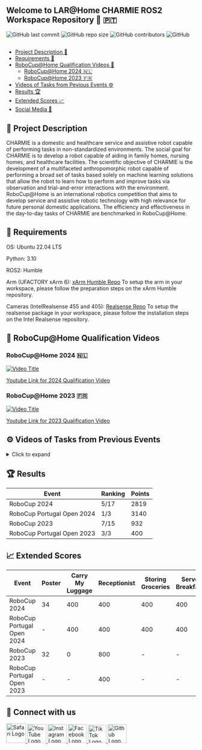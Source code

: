 ## Welcome to LAR@Home CHARMIE ROS2 Workspace Repository  :mechanical_arm: :portugal: 

![GitHub last commit](https://img.shields.io/github/last-commit/SparkRibeiro21/charmie_ws)
![GitHub repo size](https://img.shields.io/github/repo-size/SparkRibeiro21/charmie_ws)
![GitHub contributors](https://img.shields.io/github/contributors/SparkRibeiro21/charmie_ws)
![GitHub](https://img.shields.io/github/license/SparkRibeiro21/charmie_ws)

##

* [Project Description :book:](#book-project-description)
* [Requirements :rocket:](#rocket-requirements)
* [RoboCup@Home Qualification Videos :robot:](#robot-robocuphome-qualification-videos)
  * [RoboCup@Home 2024 :netherlands:](#robocuphome-2024-netherlands)
  * [RoboCup@Home 2023 :fr:](#robocuphome-2023-fr)
* [Videos of Tasks from Pevious Events :gear:](#gear-videos-of-tasks-from-previous-events)
* [Results :trophy:](#trophy-results)
* [Extended Scores :chart_with_upwards_trend:](#chart_with_upwards_trend-extended-scores)
* [Social Media :handshake:](#handshake-connect-with-us)

## :book: Project Description

CHARMIE is a domestic and healthcare service and assistive robot capable of performing tasks in non-standardized environments. The social goal for CHARMIE is to develop a robot capable of aiding in family homes, nursing homes, and healthcare facilities. The scientific objective of CHARMIE is the development of a multifaceted anthropomorphic robot capable of performing a broad set of tasks based solely on machine learning solutions that allow the robot to learn how to perform and improve tasks via observation and trial-and-error interactions with the environment. RoboCup@Home is an international robotics competition that aims to develop service and assistive robotic technology with high relevance for future personal domestic applications. The efficiency and effectiveness in the day-to-day tasks of CHARMIE are benchmarked in RoboCup@Home.

## :rocket: Requirements

OS: Ubuntu 22.04 LTS

Python: 3.10

ROS2: Humble

Arm (UFACTORY xArm 6): [xArm Humble Repo](https://github.com/xArm-Developer/xarm_ros2/tree/humble?tab=readme-ov-file)
To setup the arm in your workspace, please follow the preparation steps on the xArm Humble repository. 

Cameras (IntelRealsense 455 and 405): [Realsense Repo](https://github.com/IntelRealSense/realsense-ros)
To setup the realsense package in your workspace, please follow the installation steps on the Intel Realsense repository. 

## :robot: RoboCup@Home Qualification Videos

### RoboCup@Home 2024 :netherlands:

[![Video Title](https://img.youtube.com/vi/RNr9uOhubqw/0.jpg)](https://www.youtube.com/watch?v=RNr9uOhubqw)

[Youtube Link for 2024 Qualification Video](https://m.youtube.com/watch?v=RNr9uOhubqw)

### RoboCup@Home 2023 :fr:

[![Video Title](https://img.youtube.com/vi/gNx9OYljlcw/0.jpg)](https://www.youtube.com/watch?v=gNx9OYljlcw)

[Youtube Link for 2023 Qualification Video](https://m.youtube.com/watch?v=gNx9OYljlcw)

## :gear: Videos of Tasks from Previous Events 
<details>
  <summary>Click to expand</summary>

  ## Receptionist Task (RoboCup@Home 2023)

  [![Video Title](https://img.youtube.com/vi/rYzFhlLRpxc/0.jpg)](https://www.youtube.com/watch?v=rYzFhlLRpxc)

  [Youtube Link for Receptionist Task from RoboCup@Home 2023](https://m.youtube.com/watch?v=rYzFhlLRpxc)
  
</details>

## :trophy: Results

|Event|Ranking|Points|
| ------------- | ------------- | ------------- |
|RoboCup 2024|5/17|2819|
|RoboCup Portugal Open 2024|1/3|3140|
|RoboCup 2023|7/15|932|
|RoboCup Portugal Open 2023|3/3|400|



## :chart_with_upwards_trend: Extended Scores
|Event|Poster|Carry My Luggage|Receptionist|Storing Groceries|Serve Breakfast|GPSR|Total Stage 1|Clean the Table|Restaurant|Stickler for the rules|EGPSR|Total Stage 2|Total Event|
| ------------- | ------------- | ------------- | ------------- | ------------- | ------------- | ------------- | ------------- | ------------- | ------------- | ------------- | ------------- | ------------- | ------------- |
|RoboCup 2024|34|400|400|400|400|400|400|400|400|400|400|400|399|
|RoboCup Portugal Open 2024|-|400|400|400|400|400|400|400|400|400|400|400|399|
|RoboCup 2023|32|0|800|-|-|-|832|-|0|100|-|100|932|
|RoboCup Portugal Open 2023|-|-|400|-|-|-|400|-|-|-|-|0|400|


## :handshake: Connect with us

<a href="http://lar.dei.uminho.pt">
  <img src="https://github.com/gauravghongde/social-icons/blob/master/SVG/Color/Safari.svg" alt="Safari Logo" width="52">
</a>
<a href="https://www.youtube.com/@lar_uminho">
  <img src="https://github.com/gauravghongde/social-icons/blob/master/PNG/Color/Youtube.png" alt="YouTube Logo" width="50">
</a>
<a href="https://www.instagram.com/lar_uminho">
  <img src="https://github.com/gauravghongde/social-icons/blob/master/SVG/Color/Instagram.svg" alt="Instagram Logo" width="50">
</a>
<a href="https://www.facebook.com/profile.php?id=100088692420376">
  <img src="https://github.com/gauravghongde/social-icons/blob/master/PNG/Color/Facebook.png" alt="Facebook Logo" width="50">
</a>
<a href="https://www.tiktok.com/@lar_uminho">
  <img src="https://github.com/gauravghongde/social-icons/blob/master/PNG/Color/Tik%20Tok.png" alt="Tik Tok Logo" width="48">
</a>
<a href="https://github.com/SparkRibeiro21/charmie_ws">
  <img src="https://github.com/gauravghongde/social-icons/blob/master/SVG/Color/Github.svg" alt="Github Logo" width="50">
</a>


